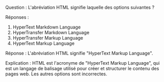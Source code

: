 Question :
L'abréviation HTML signifie laquelle des options suivantes ?

Réponses :

1. HyperText Markdown Language
2. HyperTransfer Markdown Language
3. HyperTransfer Markup Language
4. HyperText Markup Language

Réponse :
L'abréviation HTML signifie "HyperText Markup Language".

Explication :
HTML est l'acronyme de "HyperText Markup Language", qui est un langage de balisage utilisé pour créer et structurer le contenu des pages web. Les autres options sont incorrectes.
